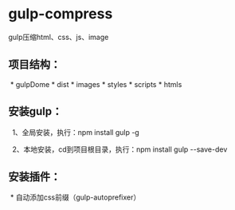 # gulp-compress
gulp压缩html、css、js、image

## 项目结构：
  * gulpDome
    * dist
      * images
      * styles
      * scripts
      * htmls

## 安装gulp：
   1、全局安装，执行：npm install gulp -g
   
   2、本地安装，cd到项目根目录，执行：npm install gulp --save-dev
## 安装插件：
  * 自动添加css前缀（gulp-autoprefixer）
